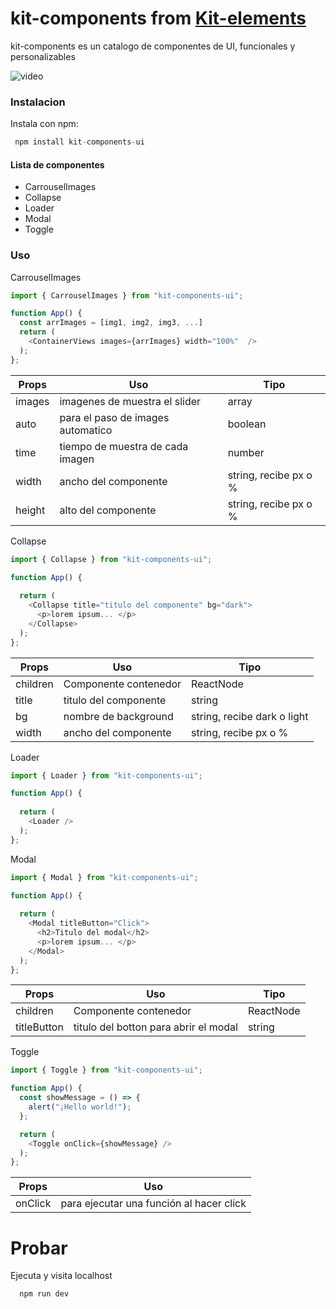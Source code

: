 # kit-components from [Kit-elements]

kit-components es un catalogo de componentes de UI, funcionales y personalizables

![video](https://res.cloudinary.com/dijk5nuuk/image/upload/v1734722599/components.gif)

### Instalacion

Instala con npm: 

```js
 npm install kit-components-ui 
```

#### Lista de componentes

- CarrouselImages
- Collapse
- Loader
- Modal
- Toggle


### Uso

CarrouselImages

```js
import { CarrouselImages } from "kit-components-ui";

function App() {
  const arrImages = [img1, img2, img3, ...]
  return (
    <ContainerViews images={arrImages} width="100%"  />
  );
};
```

| Props | Uso | Tipo |
| ------ | ------ | ------ |
| images | imagenes de muestra el slider| array|
| auto | para el paso de images automatico | boolean|
| time| tiempo de muestra de cada imagen | number|
| width | ancho del componente | string, recibe px o %|
| height| alto del componente| string, recibe px o %|

Collapse

```js
import { Collapse } from "kit-components-ui";

function App() {
  
  return (
    <Collapse title="titulo del componente" bg="dark">
      <p>lorem ipsum... </p>
    </Collapse>
  );
};
```

| Props | Uso | Tipo |
| ------ | ------ | ------ |
| children | Componente contenedor | ReactNode |
| title | titulo del componente | string|
| bg | nombre de background  | string, recibe dark o light|
| width | ancho del componente | string, recibe px o %|

Loader

```js
import { Loader } from "kit-components-ui";

function App() {
  
  return (
    <Loader />
  );
};
```

Modal

```js
import { Modal } from "kit-components-ui";

function App() {
  
  return (
    <Modal titleButton="Click">
      <h2>Titulo del modal</h2>
      <p>lorem ipsum... </p>
    </Modal>
  );
};
```

| Props | Uso | Tipo |
| ------ | ------ | ------ |
| children | Componente contenedor | ReactNode |
| titleButton | titulo del botton para abrir el modal | string |


Toggle

```js
import { Toggle } from "kit-components-ui";

function App() {
  const showMessage = () => {
    alert("¡Hello world!");
  };

  return (
    <Toggle onClick={showMessage} />
  );
};
```

| Props | Uso 
| ------ | ------ | 
| onClick | para ejecutar una función al hacer click |



# Probar

Ejecuta y visita localhost

```js
  npm run dev
```


[Kit-elements]: <https://github.com/dariomvg/kit-elements>

